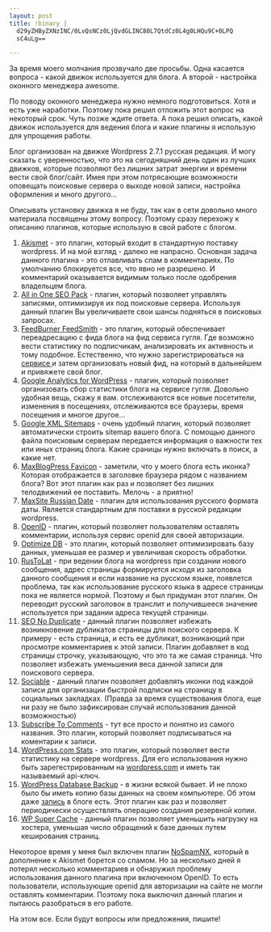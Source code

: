 ```yaml
--- 
layout: post
title: !binary |
  d29yZHByZXNzINC/0LvQsNCz0LjQvdGLINC80L7QtdCz0L4g0LHQu9C+0LPQ
  sC4uLg==

---
```

За время моего молчания прозвучало две просьбы. Одна касается вопроса - какой движок используется для блога. А второй - настройка оконного менеджера awesome.

По поводу оконного менеджера нужно немного подготовиться. Хотя и есть уже наработки. Поэтому пока решил отложить этот вопрос на некоторый срок. Чуть позже ждите ответа. А пока решил описать, какой движок используется для ведения блога и какие плагины я использую для упрощения работы.

Блог организован на движке Wordpress 2.7.1 русская редакция. И могу сказать с уверенностью, что это на сегодняшний день один из лучших движков, которые позволяют без лишних затрат энергии и времени вести свой блог/сайт. Имея при этом потрясающие возможности оповещать поисковые сервера о выходе новой записи, настройка оформления и много другого...

Описывать установку движка я не буду, так как в сети довольно много материала посвящены этому вопросу. Поэтому сразу перехожу к описанию плагинов, которые использую в свой работе с блогом.
<ol>
	<li><a href="http://akismet.com/" rel="nofollow">Akismet</a> - это плагин, который входит в стандартную поставку wordpress. И на мой взгляд - далеко не напрасно. Основная задача данного плагина - это отлавливать спам в комментариях. По умолчанию блокируется все, что явно не разрешено. И комментарий оказывается видимым только после одобрения владельцем блога.</li>
	<li><a title="Посетить домашнюю страницу плагина" href="http://semperfiwebdesign.com/" rel="nofollow">All in One SEO Pack</a> - плагин, который позволяет управлять записями, оптимизируя их под поисковые сервера. Используя данный плагин Вы увеличиваете свои шансы подняться в поисковых запросах.</li>
	<li><a title="Посетить домашнюю страницу плагина" href="http://www.feedburner.com/fb/a/help/wordpress_quickstart" rel="nofollow">FeedBurner FeedSmith</a> - это плагин, который обеспечивает переадресацию с фида блога на фид сервиса гугля. Где возможно вести статистику по подписчикам, анализировать их активность и тому подобное. Естественно, что нужно зарегистрироваться на <a href="http://feedburner.google.com" rel="nofollow">сервисе </a>и затем организовать новый фид, на который в дальнейшем и привяжете свой блог.</li>
	<li><a title="Посетить домашнюю страницу плагина" href="http://yoast.com/wordpress/analytics/" rel="nofollow">Google Analytics for WordPress</a> - плагин, который позволяет организовать сбор статистики блога на сервисе гугля. Довольно удобная вещь, скажу я вам. отслеживаются все новые посетители, изменения в посещениях, отслеживаются все браузеры, время посещения и многое другое...</li>
	<li><a title="Посетить домашнюю страницу плагина" href="http://www.arnebrachhold.de/redir/sitemap-home/" rel="nofollow">Google XML Sitemaps</a> - очень удобный плагин, который позволяет автоматически строить sitemap вашего блога. С помощью данного файла поисковым серверам передается информация о важности тех или иных страниц блога. Какие сраницы нужно включать в поиск, а какие нет.</li>
	<li><a title="Посетить домашнюю страницу плагина" href="http://www.maxblogpress.com/plugins/mfi/" rel="nofollow">MaxBlogPress Favicon</a> - заметили, что у моего блога есть иконка? Которая отображается в заголовке браузера рядом с названием блога? Вот этот плагин как раз и позволяет без лишних телодвижений ее поставить. Мелочь - а приятно!</li>
	<li><a title="Посетить домашнюю страницу плагина" href="http://maxsite.org/" rel="nofollow">MaxSite Russian Date</a> - плагин для использования русского формата даты. Является стандартным для поставки в русской редакции wordpress.</li>
	<li><a title="Посетить домашнюю страницу плагина" href="http://wordpress.org/extend/plugins/openid" rel="nofollow">OpenID</a> - плагин, который позволяет пользователям оставлять комментарии, используя сервис openid для своей авторизации.</li>
	<li><a title="Посетить домашнюю страницу плагина" href="http://yoast.com/wordpress/optimize-db/" rel="nofollow">Optimize DB</a> - это плагин, который позволяет оптимизировать базу данных, уменьшая ее размер и увеличивая скорость обработки.</li>
	<li><a title="Посетить домашнюю страницу плагина" href="http://mywordpress.ru/plugins/rustolat/" rel="nofollow">RusToLat</a> - при ведении блога на wordpress при создании нового сообщения, адрес страницы формируется исходя из заголовка данного сообщения и если название на русском языке, появлется проблема, так как использование русского языка в адресе страницы пока не является нормой. Поэтому и был придуман этот плагин. Он переводит русский заголовок в транслит и получившееся значение используется при задании адреса текущей страницы.</li>
	<li><a title="Посетить домашнюю страницу плагина" href="http://omninoggin.com/wordpress-plugins/seo-no-duplicate-wordpress-plugin/" rel="nofollow">SEO No Duplicate</a> - данный плагин позволяет избежать возникновение дубликатов страницы для поиского сервера. К примеру - есть страница, и есть ее дубликат, возникающий при просмотре комментариев к этой записи. Плагин добавляет в код страницы строчку, указывающую, что это та же самая страница. Что позволяет избежать уменьшения веса данной записи для поискового сервера.</li>
	<li><a title="Посетить домашнюю страницу плагина" href="http://yoast.com/wordpress/sociable/" rel="nofollow">Sociable</a> - данный плагин позволяет добавлять иконки под каждой записи для организации быстрой подписки на страницу в социальных закладках. (Правда за время существования блога, еще ни разу не было зафиксирован случай использования данной возможностью)</li>
	<li><a title="Посетить домашнюю страницу плагина" href="http://txfx.net/code/wordpress/subscribe-to-comments/" rel="nofollow">Subscribe To Comments</a> - тут все просто и понятно из самого названия. Это плагин, который позволяет подписываться на коментарии к записи.</li>
	<li><a title="Посетить домашнюю страницу плагина" href="http://wordpress.org/extend/plugins/stats/" rel="nofollow">WordPress.com Stats</a> - это плагин, который позволяет вести статистику на сервере wordpress. Для его использования нужно быть зарегестрированным на <a href="http://www.wordpress.com" rel="nofollow">wordpress.com</a> и иметь так называемый api-ключ.</li>
	<li><a title="Посетить домашнюю страницу плагина" href="http://www.ilfilosofo.com/blog/wp-db-backup" rel="nofollow">WordPress Database Backup</a> - в жизни всякой бывает. И не плохо было бы иметь копию базы данных на своем компьютере. Об этом даже <a href="/2009/03/01/wpbackup/">запись</a> в блоге есть. Этот плагин как раз и позволяет периодически осуществлять операцию создания резервной копии.</li>
	<li><a title="Посетить домашнюю страницу плагина" href="http://ocaoimh.ie/wp-super-cache/" rel="nofollow">WP Super Cache</a> - данный плагин позволяет уменьшить нагрузку на хостера, уменьшая число обращений к базе данных путем кеширования страниц.</li>
</ol>
Некоторое время у меня был включен плагин <a title="Посетить домашнюю страницу плагина" href="http://www.svenkubiak.de/nospamnx-en" rel="nofollow">NoSpamNX</a>, который в дополнение к Akismet борется со спамом. Но за несколько дней я потерял несколько комментариев и обнаружил проблему использования данного плагина при включенном OpenID. То есть пользователи, использующие openid для авторизации на сайте не могли оставлять комментарии. Поэтому пока выключил данный плагин и пытаюсь разобраться в его работе.

На этом все. Если будут вопросы или предложения, пишите!

